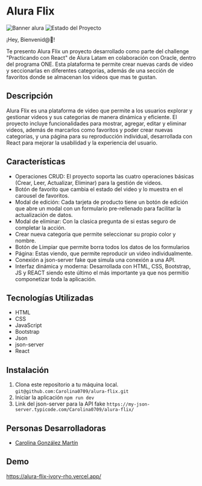 # Alura Flix
![Banner alura](https://github.com/user-attachments/assets/5cab9b8e-4e66-420e-8600-fcb9518f1587)
![Estado del Proyecto](https://img.shields.io/badge/Estado-Terminado-brightgreen)

¡Hey, Bienvenid@👋!

Te presento Alura Flix un proyecto desarrollado como parte del challenge "Practicando con React" de Alura Latam en colaboración con Oracle, dentro del programa ONE. Esta plataforma te permite crear nuevas cards de video y seccionarlas en diferentes categorias, además de una sección de favoritos donde se almacenan los videos que mas te gustan. 

## Descripción

Alura Flix es una plataforma de video que permite a los usuarios explorar y gestionar videos y sus categorias de manera dinámica y eficiente. El proyecto incluye funcionalidades para mostrar, agregar, editar y eliminar videos, además de marcarlos como favoritos y poder crear nuevas categorias, y una página para su reproducción individual, desarrollada con React para mejorar la usabilidad y la experiencia del usuario.

## Características

- Operaciones CRUD: El proyecto soporta las cuatro operaciones básicas (Crear, Leer, Actualizar, Eliminar) para la gestión de videos.
- Botón de favorito que cambia el estado del video y lo muestra en el carousel de favoritos. 
- Modal de edición: Cada tarjeta de producto tiene un botón de edición que abre un modal con un formulario pre-rellenado para facilitar la actualización de datos.
- Modal de eliminar: Con la clasica pregunta de si estas seguro de completar la acción.
- Crear nueva categoria que permite seleccionar su propio color y nombre. 
- Botón de Limpiar que permite borra todos los datos de los formularios
- Página: Estas viendo, que permite reproducir un video individualmente.
- Conexión a json-server fake que simula una conexión a una API. 
- Interfaz dinámica y moderna: Desarrollada con HTML, CSS, Bootstrap, JS y REACT siendo este último el más importante ya que nos permitio componetizar toda la aplicación.

## Tecnologías Utilizadas

- HTML
- CSS
- JavaScript
- Bootstrap
- Json
- json-server
- React
  
## Instalación

1. Clona este repositorio a tu máquina local.
   `git@github.com:Carolina0709/alura-flix.git`
2. Iniciar la aplicación
   `npm run dev`
4. Link del json-server para la API fake
   `https://my-json-server.typicode.com/Carolina0709/alura-flix/`

## Personas Desarrolladoras

- [Carolina González Martín](https://github.com/Carolina0709)


## Demo 
https://alura-flix-ivory-rho.vercel.app/
